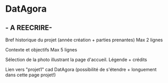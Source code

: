 # DatAgora 

## - A REECRIRE-

Bref historique du projet (année création + parties prenantes)
	Max 2 lignes

Contexte et objectifs 
	Max 5 lignes

Sélection de la photo illustrant la page d'accueil. 
	Légende + crédits

Lien vers "projet1" cad DatAgora (possibilité de s'étendre + longuement dans cette page projet!)

